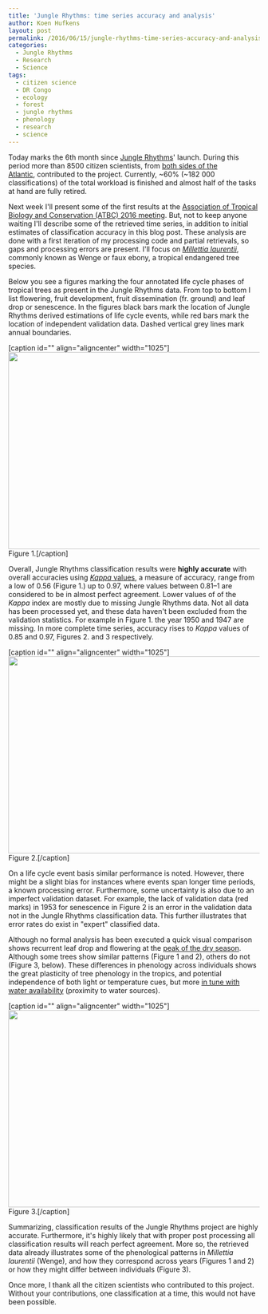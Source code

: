 ```yaml
---
title: 'Jungle Rhythms: time series accuracy and analysis'
author: Koen Hufkens
layout: post
permalink: /2016/06/15/jungle-rhythms-time-series-accuracy-and-analysis/
categories:
  - Jungle Rhythms
  - Research
  - Science
tags:
  - citizen science
  - DR Congo
  - ecology
  - forest
  - jungle rhythms
  - phenology
  - research
  - science
---
```

Today marks the 6th month since <a href="https://www.zooniverse.org/projects/khufkens/jungle-rhythms">Jungle Rhythms</a>' launch. During this period more than 8500 citizen scientists, from <a href="http://www.khufkens.com/2016/05/24/jungle-rhythms-user-statistics-location/">both sides of the Atlantic</a>, contributed to the project. Currently, ~60% (~182 000 classifications) of the total workload is finished and almost half of the tasks at hand are fully retired.

Next week I'll present some of the first results at the <a href="http://www.atbc2016.org/EN/events.php?IDManif=837&amp;IDModule=71&amp;IDRub=1239">Association of Tropical Biology and Conservation (ATBC) 2016 meeting</a>. But, not to keep anyone waiting I'll describe some of the retrieved time series, in addition to initial estimates of classification accuracy in this blog post. These analysis are done with a first iteration of my processing code and partial retrievals, so gaps and processing errors are present. I'll focus on <a href="https://en.wikipedia.org/wiki/Millettia_laurentii"><em>Millettia laurentii</em></a>, commonly known as Wenge or faux ebony, a tropical endangered tree species.

Below you see a figures marking the four annotated life cycle phases of tropical trees as present in the Jungle Rhythms data. From top to bottom I list flowering, fruit development, fruit dissemination (fr. ground) and leaf drop or senescence. In the figures black bars mark the location of Jungle Rhythms derived estimations of life cycle events, while red bars mark the location of independent validation data. Dashed vertical grey lines mark annual boundaries.

[caption id="" align="aligncenter" width="1025"]<a href="https://farm8.staticflickr.com/7420/27069152973_da86a2e9d0_o_d.png"><img class="" src="https://farm8.staticflickr.com/7420/27069152973_da86a2e9d0_o_d.png" width="1025" height="395" /></a> Figure 1.[/caption]

Overall, Jungle Rhythms classification results were <strong>highly accurate</strong> with overall accuracies using <a href="https://en.wikipedia.org/wiki/Cohen%27s_kappa"><em>Kappa</em> values</a>, a measure of accuracy, range from a low of 0.56 (Figure 1.) up to 0.97, where values between 0.81–1 are considered to be in almost perfect agreement. Lower values of of the <em>Kappa</em> index are mostly due to missing Jungle Rhythms data. Not all data has been processed yet, and these data haven't been excluded from the validation statistics. For example in Figure 1. the year 1950 and 1947 are missing. In more complete time series, accuracy rises to <em>Kappa</em> values of 0.85 and 0.97, Figures 2. and 3 respectively.

[caption id="" align="aligncenter" width="1025"]<a href="https://farm8.staticflickr.com/7699/27400247420_94a1f55581_o_d.png"><img src="https://farm8.staticflickr.com/7699/27400247420_94a1f55581_o_d.png" width="1025" height="395" /></a> Figure 2.[/caption]

On a life cycle event basis similar performance is noted. However, there might be a slight bias for instances where events span longer time periods, a known processing error. Furthermore, some uncertainty is also due to an imperfect validation dataset. For example, the lack of validation data (red marks) in 1953 for senescence in Figure 2 is an error in the validation data not in the Jungle Rhythms classification data. This further illustrates that error rates do exist in "expert" classified data.

Although no formal analysis has been executed a quick visual comparison shows recurrent leaf drop and flowering at the <a href="http://www.khufkens.com/2016/03/01/drc-weather-and-life-cycle-events/">peak of the dry season</a>. Although some trees show similar patterns (Figure 1 and 2), others do not (Figure 3, below). These differences in phenology across individuals shows the great plasticity of tree phenology in the tropics, and potential independence of both light or temperature cues, but more <a href="http://www.khufkens.com/2016/03/01/drc-weather-and-life-cycle-events/">in tune with water availability</a> (proximity to water sources).

[caption id="" align="aligncenter" width="1025"]<a href="https://farm8.staticflickr.com/7225/27066461914_8f51b6e466_o_d.png"><img src="https://farm8.staticflickr.com/7225/27066461914_8f51b6e466_o_d.png" width="1025" height="395" /></a> Figure 3.[/caption]

Summarizing, classification results of the Jungle Rhythms project are highly accurate. Furthermore, it's highly likely that with proper post processing all classification results will reach perfect agreement. More so, the retrieved data already illustrates some of the phenological patterns in <em>Millettia laurentii</em> (Wenge), and how they correspond across years (Figures 1 and 2) or how they might differ between individuals (Figure 3).

Once more, I thank all the citizen scientists who contributed to this project. Without your contributions, one classification at a time, this would not have been possible.